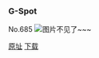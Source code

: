 ### G-Spot
No.685
![图片不见了~~~](https://imgs.xkcd.com/comics/g-spot.png)

[原址](https://xkcd.com//685) [下载](https://imgs.xkcd.com/comics/g-spot.png)

